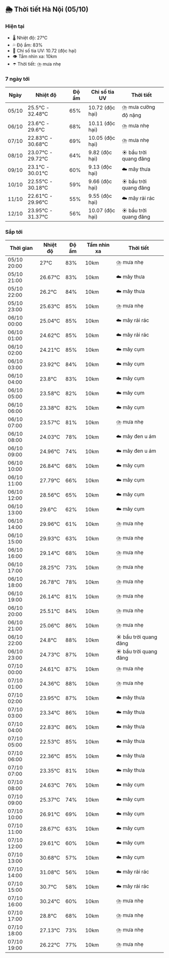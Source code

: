 ## 🌦️ Thời tiết Hà Nội (05/10)

### Hiện tại

- 🌡️ Nhiệt độ: 27℃
- 💦 Độ ẩm: 83%
- 🌟 Chỉ số tia UV: 10.72 (độc hại)
- 👁️ Tầm nhìn xa: 10km
- ☂️ Thời tiết: ⛈️ mưa nhẹ

### 7 ngày tới

| Ngày | Nhiệt độ | Độ ẩm | Chỉ số tia UV | Thời tiết |
| --- | --- | --- | --- | --- |
| 05/10 | 25.5℃ - 32.48℃ | 65% | 10.72 (độc hại) | ⛈️ mưa cường độ nặng |
| 06/10 | 23.6℃ - 29.6℃ | 68% | 10.11 (độc hại) | ⛈️ mưa nhẹ |
| 07/10 | 22.83℃ - 30.68℃ | 69% | 10.05 (độc hại) | ⛈️ mưa nhẹ |
| 08/10 | 23.07℃ - 29.72℃ | 64% | 9.82 (độc hại) | ☀️ bầu trời quang đãng |
| 09/10 | 23.1℃ - 30.01℃ | 60% | 9.13 (độc hại) | ☁️ mây thưa |
| 10/10 | 22.55℃ - 30.18℃ | 59% | 9.66 (độc hại) | ☀️ bầu trời quang đãng |
| 11/10 | 22.61℃ - 29.96℃ | 55% | 9.55 (độc hại) | ☁️ mây rải rác |
| 12/10 | 23.95℃ - 31.37℃ | 56% | 10.07 (độc hại) | ☀️ bầu trời quang đãng |

### Sắp tới

| Thời gian | Nhiệt độ | Độ ẩm | Tầm nhìn xa | Thời tiết |
| --- | --- | --- | --- | --- |
| 05/10 20:00 | 27℃ | 83% | 10km | ⛈️ mưa nhẹ |
| 05/10 21:00 | 26.67℃ | 83% | 10km | ☁️ mây thưa |
| 05/10 22:00 | 26.2℃ | 84% | 10km | ☁️ mây thưa |
| 05/10 23:00 | 25.63℃ | 85% | 10km | ⛈️ mưa nhẹ |
| 06/10 00:00 | 25.04℃ | 85% | 10km | ☁️ mây rải rác |
| 06/10 01:00 | 24.62℃ | 85% | 10km | ☁️ mây rải rác |
| 06/10 02:00 | 24.21℃ | 85% | 10km | ☁️ mây cụm |
| 06/10 03:00 | 23.92℃ | 84% | 10km | ☁️ mây cụm |
| 06/10 04:00 | 23.8℃ | 83% | 10km | ☁️ mây cụm |
| 06/10 05:00 | 23.58℃ | 82% | 10km | ☁️ mây cụm |
| 06/10 06:00 | 23.38℃ | 82% | 10km | ☁️ mây cụm |
| 06/10 07:00 | 23.57℃ | 81% | 10km | ⛈️ mưa nhẹ |
| 06/10 08:00 | 24.03℃ | 78% | 10km | ☁️ mây đen u ám |
| 06/10 09:00 | 24.96℃ | 74% | 10km | ☁️ mây đen u ám |
| 06/10 10:00 | 26.84℃ | 68% | 10km | ☁️ mây cụm |
| 06/10 11:00 | 27.79℃ | 66% | 10km | ☁️ mây cụm |
| 06/10 12:00 | 28.56℃ | 65% | 10km | ☁️ mây cụm |
| 06/10 13:00 | 29.6℃ | 62% | 10km | ☁️ mây cụm |
| 06/10 14:00 | 29.96℃ | 61% | 10km | ⛈️ mưa nhẹ |
| 06/10 15:00 | 29.93℃ | 63% | 10km | ⛈️ mưa nhẹ |
| 06/10 16:00 | 29.14℃ | 68% | 10km | ⛈️ mưa nhẹ |
| 06/10 17:00 | 28.25℃ | 73% | 10km | ⛈️ mưa nhẹ |
| 06/10 18:00 | 26.78℃ | 78% | 10km | ⛈️ mưa nhẹ |
| 06/10 19:00 | 26.14℃ | 81% | 10km | ⛈️ mưa nhẹ |
| 06/10 20:00 | 25.51℃ | 84% | 10km | ⛈️ mưa nhẹ |
| 06/10 21:00 | 25.06℃ | 86% | 10km | ⛈️ mưa nhẹ |
| 06/10 22:00 | 24.8℃ | 88% | 10km | ☀️ bầu trời quang đãng |
| 06/10 23:00 | 24.73℃ | 87% | 10km | ☀️ bầu trời quang đãng |
| 07/10 00:00 | 24.61℃ | 87% | 10km | ⛈️ mưa nhẹ |
| 07/10 01:00 | 24.36℃ | 88% | 10km | ⛈️ mưa nhẹ |
| 07/10 02:00 | 23.95℃ | 87% | 10km | ☁️ mây thưa |
| 07/10 03:00 | 23.34℃ | 86% | 10km | ☁️ mây thưa |
| 07/10 04:00 | 22.83℃ | 86% | 10km | ☁️ mây thưa |
| 07/10 05:00 | 22.53℃ | 85% | 10km | ☁️ mây thưa |
| 07/10 06:00 | 22.36℃ | 85% | 10km | ☁️ mây thưa |
| 07/10 07:00 | 23.35℃ | 81% | 10km | ☁️ mây thưa |
| 07/10 08:00 | 24.63℃ | 76% | 10km | ☁️ mây cụm |
| 07/10 09:00 | 25.37℃ | 74% | 10km | ☁️ mây cụm |
| 07/10 10:00 | 26.91℃ | 69% | 10km | ☁️ mây cụm |
| 07/10 11:00 | 28.67℃ | 63% | 10km | ☁️ mây cụm |
| 07/10 12:00 | 29.61℃ | 60% | 10km | ☁️ mây cụm |
| 07/10 13:00 | 30.68℃ | 57% | 10km | ☁️ mây cụm |
| 07/10 14:00 | 31.08℃ | 56% | 10km | ☁️ mây rải rác |
| 07/10 15:00 | 30.7℃ | 58% | 10km | ☁️ mây rải rác |
| 07/10 16:00 | 30.24℃ | 60% | 10km | ⛈️ mưa nhẹ |
| 07/10 17:00 | 28.8℃ | 68% | 10km | ⛈️ mưa nhẹ |
| 07/10 18:00 | 27.13℃ | 73% | 10km | ⛈️ mưa nhẹ |
| 07/10 19:00 | 26.22℃ | 77% | 10km | ⛈️ mưa nhẹ |
